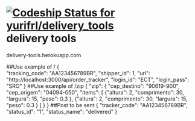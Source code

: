 [![Codeship Status for yurifrl/delivery_tools](https://www.codeship.io/projects/96de3150-e999-0131-0f9a-5e10f8b94a21/status)](https://www.codeship.io/projects/26209)
delivery tools
==============
delivery-tools.herokuapp.com

##Use example of /
{  
    "tracking_code": "AA123456789BR",
    "shipper_id": 1,
    "url": "http://localhost:3000/api/order_tracker",
    "login_id": "ECT",
    "login_pass": "SRO"
}
##Use example of /zip
{
    "zip": {
        "cep_destino": "90619-900",
        "cep_origem": "04094-050",
        "items": [
            {"altura": 2, "comprimento": 30, "largura": 15, "peso": 0.3 },
            {"altura": 2, "comprimento": 30, "largura": 15, "peso": 0.3 }
        ]
    }
}
##Post to be sent
{
    "tracker_code": "AA123456789BR",
    "status_id": "1",
    "status_name": "delivered"
}